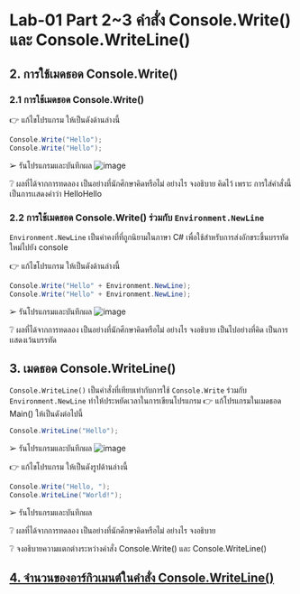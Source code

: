 # Lab-01 Part 2~3 คำสั่ง Console.Write() และ Console.WriteLine()

## 2. การใช้เมดธอด Console.Write()

### 2.1 การใช้เมดธอด Console.Write()
👉 แก้ไขโปรแกรม ให้เป็นดังด้านล่างนี้

```csharp
Console.Write("Hello");
Console.Write("Hello");
```

➢ รันโปรแกรมและบันทึกผล
![image](https://github.com/CHAIYAPRUK/OOP2565-Week-02/assets/115066395/cd3e33ba-91a5-4d1f-a9a7-f2c0f1d2bbea)


❔ ผลที่ได้จากการทดลอง เป็นอย่างที่นักศึกษาคิดหรือไม่ อย่างไร จงอธิบาย
คิดไว้ เพราะ การใส่คำสั่งนี้เป็นการเเสดงคำว่า HelloHello
### 2.2 การใช้เมดธอด Console.Write() ร่วมกับ  `Environment.NewLine`

`Environment.NewLine` เป็นค่าคงที่ที่ถูกนิยามในภาษา C# เพื่อใช้สำหรับการส่งอักขระขึ้นบรรทัดใหม่ไปยัง console

👉 แก้ไขโปรแกรม ให้เป็นดังด้านล่างนี้

```csharp
Console.Write("Hello" + Environment.NewLine);
Console.Write("Hello" + Environment.NewLine);
```

➢ รันโปรแกรมและบันทึกผล
![image](https://github.com/CHAIYAPRUK/OOP2565-Week-02/assets/115066395/5ccf86e9-fb79-435b-9776-f4f899be548b)


❔ ผลที่ได้จากการทดลอง เป็นอย่างที่นักศึกษาคิดหรือไม่ อย่างไร จงอธิบาย
เป็นไปอย่างที่คิด เป็นการเเสดงเว้นบรรทัด

## 3. เมดธอด Console.WriteLine()

`Console.WriteLine()` เป็นคำสั่งที่เทียบเท่ากับการใช้  `Console.Write` ร่วมกับ  `Environment.NewLine` ทำให้ประหยัดเวลาในการเขียนโปรแกรม
👉 แก้โปรแกรมในเมดธอด Main() ให้เป็นดังต่อไปนี้

```csharp
Console.WriteLine("Hello");
```

➢ รันโปรแกรมและบันทึกผล
![image](https://github.com/CHAIYAPRUK/OOP2565-Week-02/assets/115066395/d11d84b2-2949-4ce5-bea7-4ac0d82bcc66)


👉 แก้ไขโปรแกรม ให้เป็นดังรูปด้านล่างนี้

```csharp
Console.Write("Hello, ");
Console.WriteLine("World!");
```

➢ รันโปรแกรมและบันทึกผล

❔ ผลที่ได้จากการทดลอง เป็นอย่างที่นักศึกษาคิดหรือไม่ อย่างไร จงอธิบาย


❔ จงอธิบายความแตกต่างระหว่างคำสั่ง Console.Write() และ Console.WriteLine()


## [4. จำนวนของอาร์กิวเมนต์ในคำสั่ง Console.WriteLine()](./Lab-01-part-4.md)
